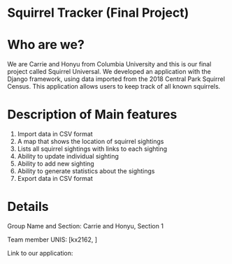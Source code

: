 # Squirrel Tracker (Final Project)
# Who are we?
We are Carrie and Honyu from Columbia University and this is our final project called Squirrel Universal. 
We developed an application with the Django framework, using data imported from the 2018 Central Park Squirrel Census. 
This application allows users to keep track of all known squirrels. 

# Description of Main features
1. Import data in CSV format
2. A map that shows the location of squirrel sightings
3. Lists all squirrel sightings with links to each sighting 
4. Ability to update individual sighting
5. Ability to add new sighting 
6. Ability to generate statistics about the sightings
7. Export data in CSV format


# Details
Group Name and Section: Carrie and Honyu, Section 1

Team member UNIS: [kx2162,    ]

Link to our application:

